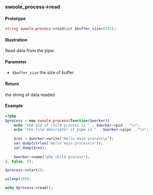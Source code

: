 ### swoole_process->read

#### Prototype

```php
string swoole_process->read(int $buffer_size=8192);
```

#### Illustration

Read data from the pipe:

#### Parameter

- `$buffer_size` the size of buffer

#### Return

the string of data readed

#### Example
```php
<?php
$process = new swoole_process(function($worker){
    echo "the pid of child process is " . $worker->pid . "\n";
    echo "the file descriptor of pipe is " . $worker->pipe . "\n";
    
    $res = $worker->write("Hello main process\n");
    var_dump(strlen("Hello main process\n"));
    var_dump($res);
    
    $worker->name("php child process");
}, false, 2);

$process->start();

usleep(100);

echo $process->read();
```
